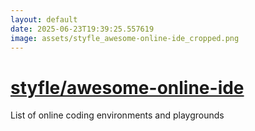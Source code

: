 ```yaml
---
layout: default
date: 2025-06-23T19:39:25.557619
image: assets/styfle_awesome-online-ide_cropped.png
---
```


# [styfle/awesome-online-ide](https://github.com/styfle/awesome-online-ide)

List of online coding environments and playgrounds
